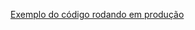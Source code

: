 <a href="https://guilhermenunes.com.br/projetos/JS/chartJS/" target="_blank">Exemplo do código rodando em produção</a>
